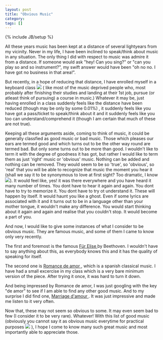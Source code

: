 ```yaml
---
layout: post
title: "Obvious Music"
category: 
tags: []
---
```

{% include JB/setup %}

All these years music has been kept at a distance of several lightyears from my vicinity.
Never in my life, I have been inclined to speak/think about music in any situation. The only
thing I did with respect to music was admire it from a distance. If someone would ask "hey! Can you sing?"
or "can you play so and so instrument?", my swift answer would have been "oh no no. I have got no business
in that area!".

But recently, in a hope of reducing that distance, I have enrolled myself in a keyboard class 
<img src="{{ BASE_PATH }}/images/icon_smile.gif"/>  ( like most 
of the music deprived people who, most probably after finishing their studies and landing at their 1st job, pursue (or atleast
think of pursuing) a course in music.) Whatever it may be, just having enrolled in a class suddenly feels like the 
distance have been reduced (though may be only by some 0.01%) , it suddenly feels like you have got a pass/ticket to speak/think about
it and it suddenly feels like you too can understand/comprehend it (though I am certain that much of these are not true).

Keeping all these arguments aside, coming to think of music, it could be generally classfied as
good music or bad music. Those which pleases our ears are termed good and which turns out to be the other way
round are termed bad. But only some turns out to be more than good. I wouldn't like to term it with the degree of goodness it has got, but rather I would like to
term them as just 'right' music or 'obvious' music. Nothing can be added and nothing can be removed. 
They would seem to be so 'true', so 'obvious', so 'real' that you will be able to recognize that music 
the moment you hear it (shall we say it to be synonymous to love at first sight? Too dramatic, I know 
<img src="{{ BASE_PATH }}/images/icon_smile.gif"/>). It would feel 
like, yes! it was there everywhere and you have heard it many number of times. You dont have to hear it 
again and again. You dont have to try to memorize it. You dont have to try ot understand it. These will
happen by itself. It would haunt you like a ghost. Even if some lyrics are associated 
with it and it turns out to be in a language other than your mother tongue, it wouldn't make any 
difference. You would start thinking about it again and again and realise that you couldn't stop. 
It would become a part of you.

And now, I would like to give some instances of what I consider to be obvious music. They are famous music,
and some of them I came to know only very recently.

The first and foremost is the famous 
<a href="http://www.youtube.com/watch?v=_mVW8tgGY_w"> Für Elise </a> by Beethoven. I wouldn't 
have to say anything about this, as everybody knows this and it has the quality of speaking for itself. 

The second one is <a href="http://www.youtube.com/watch?v=e_p0dxEGvj8"> Romance de amor </a>, which is a spanish classical
music. I have had a small excercise in my class which is a very bare minimum version of the piece. After trying it
once, it was hard to turn it down.

And being impressed by Romance de amor, I was just googling with the key "de amor" to see if I am able to find any other good
music. And to my surprise I did find one, <a href="http://www.youtube.com/watch?v=YCl-0lu0vHM"> Marriage d'amour </a>. It was 
just impressive and made me listen to it very often.

Now that, these may not seem so obvious to some. It may even seem bad to few (I consider it to be very rare). Whatever! 
With this list of good music (obviously you cannot say it as obvious music everytime for practical purposes 
<img src="{{ BASE_PATH }}/images/icon_smile.gif"/> ),
I hope I come to know many such great music and most importantly able to appreciate those.

